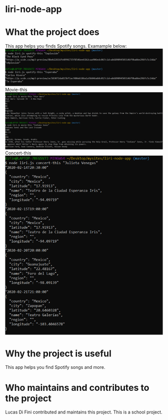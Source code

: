 # liri-node-app

<h1>What the project does</h1>
  This app helps you finds Spotify songs. Examample below:
  <img src="https://github.com/CBArgento/liri-node-app/blob/master/assets/images/spotify-this.PNG?raw=true">
  <br>
  Movie-this
  <img src="https://github.com/CBArgento/liri-node-app/blob/master/assets/images/movie-this.PNG?raw=true">
  <br>
  Concert-this
  <img src="https://github.com/CBArgento/liri-node-app/blob/master/assets/images/concert-this.PNG?raw=true">

<h1>Why the project is useful</h1>
  This app helps you find Spotify songs and more.

<h1>Who maintains and contributes to the project</h1>
  Lucas Di Fini contributed and maintains this project. This is a school project.
